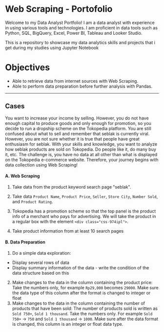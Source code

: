 # Web Scraping - Portofolio

Welcome to my Data Analyst Portfolio! I am a data analyst with experience in using various tools and technologies. I am proficient in data tools such as Python, SQL, BigQuery, Excel, Power BI, Tableau and Looker Studio.

This is a repository to showcase my data analytics skills and projects that i get during my studies using Jupyter Notebook

# Objectives
- Able to retrieve data from internet sources with Web Scraping.
- Able to perform data preparation before further analysis with Pandas.

---

## Cases

You want to increase your income by selling. However, you do not have enough capital to produce goods and only enough for promotion, so you decide to run a dropship scheme on the Tokopedia platform. 
You are still confused about what to sell and remember that seblak is currently viral. However, you are not sure whether it is true that people have great enthusiasm for seblak. With your skills and knowledge, you want to analyze how seblak products are sold on Tokopedia. Do people like it, do many buy it, etc. 
The challenge is, you have no data at all other than what is displayed on the Tokopedia e-commerce website. Therefore, your journey begins with data collection using Web Scraping!

#### A. Web Scraping
1. Take data from the product keyword search page "seblak".

2. Take data `Product Name`, `Product Price`, `Seller`, `Store City`, `Number Sold`, and `Product Rating`.

3. Tokopedia has a promotion scheme so that the top panel is the product info of a merchant who pays for advertising. We will take the product in a regular box with the element `<div class="css-974ipl">`.

5. Take product information from at least 10 search pages

#### B. Data Preparation
1. Do a simple data exploration:
  - Display several rows of data
  - Display summary information of the data - write the condition of the data structure based on this
2. Make changes to the data in the column containing the product price:
  Take the numbers only, for example `Rp29,000` becomes `29000`. Make sure the data type of this column after the format is changed to integer or float
3. Make changes to the data in the column containing the number of products that have been sold:
  The number of products sold is written as `Sold 750+`, `Sold 1 thousand`. Take the numbers only. For example `Sold 750+` -> `750` and `Sold 1 thousand` -> `1000`. Make sure after the data format is changed, this column is an integer or float data type.
